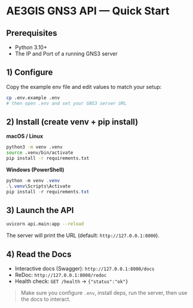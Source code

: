 # AE3GIS GNS3 API — Quick Start

## Prerequisites
- Python 3.10+
- The IP and Port of a running GNS3 server

## 1) Configure
Copy the example env file and edit values to match your setup:
```bash
cp .env.example .env
# then open .env and set your GNS3 server URL
````

## 2) Install (create venv + pip install)

**macOS / Linux**

```bash
python3 -m venv .venv
source .venv/bin/activate
pip install -r requirements.txt
```

**Windows (PowerShell)**

```powershell
python -m venv .venv
.\.venv\Scripts\Activate
pip install -r requirements.txt
```

## 3) Launch the API

```bash
uvicorn api.main:app --reload
```

The server will print the URL (default: `http://127.0.0.1:8000`).

## 4) Read the Docs

* Interactive docs (Swagger): `http://127.0.0.1:8000/docs`
* ReDoc: `http://127.0.0.1:8000/redoc`
* Health check: `GET /health` → `{"status":"ok"}`

> Make sure you configure `.env`, install deps, run the server, then use the docs to interact.


